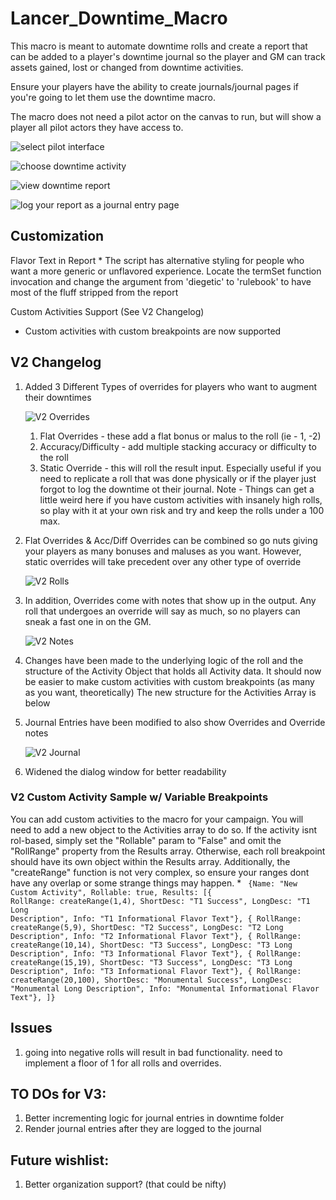 # Lancer_Downtime_Macro

This macro is meant to automate downtime rolls and create a report that can be added to a player's downtime journal so the player and GM can track assets gained, lost or changed from downtime activities.

Ensure your players have the ability to create journals/journal pages if you're going to let them use the downtime macro.

The macro does not need a pilot actor on the canvas to run, but will show a player all pilot actors they have access to.

![select pilot interface](public/images/pilotSelect.png)

![choose downtime activity](public/images/Activity.png)

![view downtime report](public/images/Report.png)

![log your report as a journal entry page](public/images/Journal.png)

## Customization

Flavor Text in Report
    * The script has alternative styling for people who want a more generic or unflavored experience. Locate the termSet function invocation and change the argument from 'diegetic' to 'rulebook' to have most of the fluff stripped from the report

Custom Activities Support (See V2 Changelog)
   * Custom activities with custom breakpoints are now supported

## V2 Changelog
1. Added 3 Different Types of overrides for players who want to augment their downtimes

   ![V2 Overrides](public/images/V2-1.png)
   1. Flat Overrides - these add a flat bonus or malus to the roll (ie - 1, -2)
   2. Accuracy/Difficulty - add multiple stacking accuracy or difficulty to the roll
   3. Static Override - this will roll the result input. Especially useful if you need to replicate a roll that was done physically or if the player just forgot to log the downtime ot their journal. Note - Things can get a little weird here if you have custom activities with insanely high rolls, so play with it at your own risk and try and keep the rolls under a 100 max.
3. Flat Overrides & Acc/Diff Overrides can be combined so go nuts giving your players as many bonuses and maluses as you want. However, static overrides will take precedent over any other type of override

   ![V2 Rolls](public/images/V2-roll.png)
4. In addition, Overrides come with notes that show up in the output. Any roll that undergoes an override will say as much, so no players can sneak a fast one in on the GM.

   ![V2 Notes](public/images/V2-2.png)
5. Changes have been made to the underlying logic of the roll and the structure of the Activity Object that holds all Activity data. It should now be easier to make custom activities with custom breakpoints (as many as you want, theoretically) The new structure for the Activities Array is below
6. Journal Entries have been modified to also show Overrides and Override notes

   ![V2 Journal](public/images/V2-3.png)
7. Widened the dialog window for better readability

### V2 Custom Activity Sample w/ Variable Breakpoints
You can add custom activities to the macro for your campaign. You will need to add a new object to the Activities array to do so. If the activity isnt rol-based, simply set the "Rollable" param to "False" and omit the "RollRange" property from the Results array. Otherwise, each roll breakpoint should have its own object within the Results array. Additionally, the "createRange" function is not very complex, so ensure your ranges dont have any overlap or some strange things may happen.
    * <code>
    {Name: "New Custom Activity",
       Rollable: true,
       Results: [{
                  RollRange: createRange(1,4),
                  ShortDesc: "T1 Success",
                  LongDesc: "T1 Long Description",
                  Info: "T1 Informational Flavor Text"},
                  {
                  RollRange: createRange(5,9),
                  ShortDesc: "T2 Success",
                  LongDesc: "T2 Long Description",
                  Info: "T2 Informational Flavor Text"},
                  {
                  RollRange: createRange(10,14),
                  ShortDesc: "T3 Success",
                  LongDesc: "T3 Long Description",
                  Info: "T3 Informational Flavor Text"},
                  {
                  RollRange: createRange(15,19),
                  ShortDesc: "T3 Success",
                  LongDesc: "T3 Long Description",
                  Info: "T3 Informational Flavor Text"},
                  {
                  RollRange: createRange(20,100),
                  ShortDesc: "Monumental Success",
                  LongDesc: "Monumental Long Description",
                  Info: "Monumental Informational Flavor Text"},
                ]}
</code>

## Issues
1. going into negative rolls will result in bad functionality. need to implement a floor of 1 for all rolls and overrides.

## TO DOs for V3:
1. Better incrementing logic for journal entries in downtime folder
2. Render journal entries after they are logged to the journal

## Future wishlist:
1. Better organization support? (that could be nifty)
